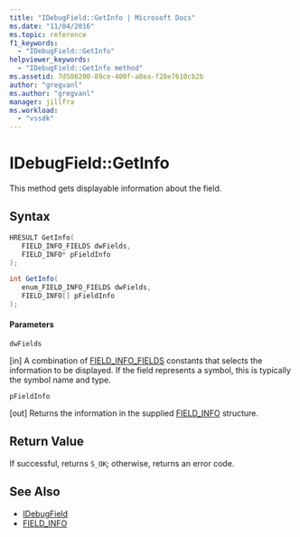 ```yaml
---
title: "IDebugField::GetInfo | Microsoft Docs"
ms.date: "11/04/2016"
ms.topic: reference
f1_keywords:
  - "IDebugField::GetInfo"
helpviewer_keywords:
  - "IDebugField::GetInfo method"
ms.assetid: 7d508200-89ce-400f-a8ea-f28e7610cb2b
author: "gregvanl"
ms.author: "gregvanl"
manager: jillfra
ms.workload:
  - "vssdk"
---
```

# IDebugField::GetInfo
This method gets displayable information about the field.

## Syntax

```cpp
HRESULT GetInfo( 
   FIELD_INFO_FIELDS dwFields,
   FIELD_INFO* pFieldInfo
);
```

```csharp
int GetInfo(
   enum_FIELD_INFO_FIELDS dwFields,
   FIELD_INFO[] pFieldInfo
);
```

#### Parameters
 `dwFields`

 [in] A combination of [FIELD_INFO_FIELDS](../../../extensibility/debugger/reference/field-info-fields.md) constants that selects the information to be displayed. If the field represents a symbol, this is typically the symbol name and type.

 `pFieldInfo`

 [out] Returns the information in the supplied [FIELD_INFO](../../../extensibility/debugger/reference/field-info.md) structure.

## Return Value
 If successful, returns `S_OK`; otherwise, returns an error code.

## See Also
- [IDebugField](../../../extensibility/debugger/reference/idebugfield.md)
- [FIELD_INFO](../../../extensibility/debugger/reference/field-info.md)